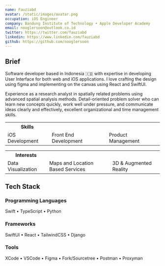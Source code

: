 ```yaml
---
name: Fauziabd
avatar: /static/images/avatar.png
occupation: iOS Engineer
company: Bandung Institute of Technology • Apple Developer Academy
email: nooglersoon@outlook.co.id
twitter: https://twitter.com/fauziabd
linkedin: https://www.linkedin.com/fauziabd
github: https://github.com/nooglersoon
---
```


## Brief

Software developer based in Indonesia 🇮🇩 with expertise in developing User Interface for both web and iOS applications. I love crafting the design using figma and implementing on the canvas using React and SwiftUI.

Experience as a research analyst in spatially related problems using advanced spatial analysis methods. Detail-oriented problem solver who can learn new concepts quickly, work well under pressure, and communicate ideas clearly and effectively, excellent organizational and time management skills.

<table>
<tr>
<th> Skills </th>
</tr>
<tr>
<td>
iOS Development
</td>
<td>
Front End Development
</td>
<td>
Product Management
</td>
</tr>
</table>

<table>
<tr>
<th> Interests </th>
</tr>
<tr>
<td>
Data Visualization
</td>
<td>
Maps and Location Based Services  
</td>
<td>
3D & Augmented Reality  
</td>
</tr>
</table>

## Tech Stack

### Programming Languages

Swift • TypeScript • Python

### Frameworks

SwiftUI • React • TailwindCSS • Django

### Tools

XCode • VSCode • Figma • Fork/Sourcetree • Postman • Proxyman
